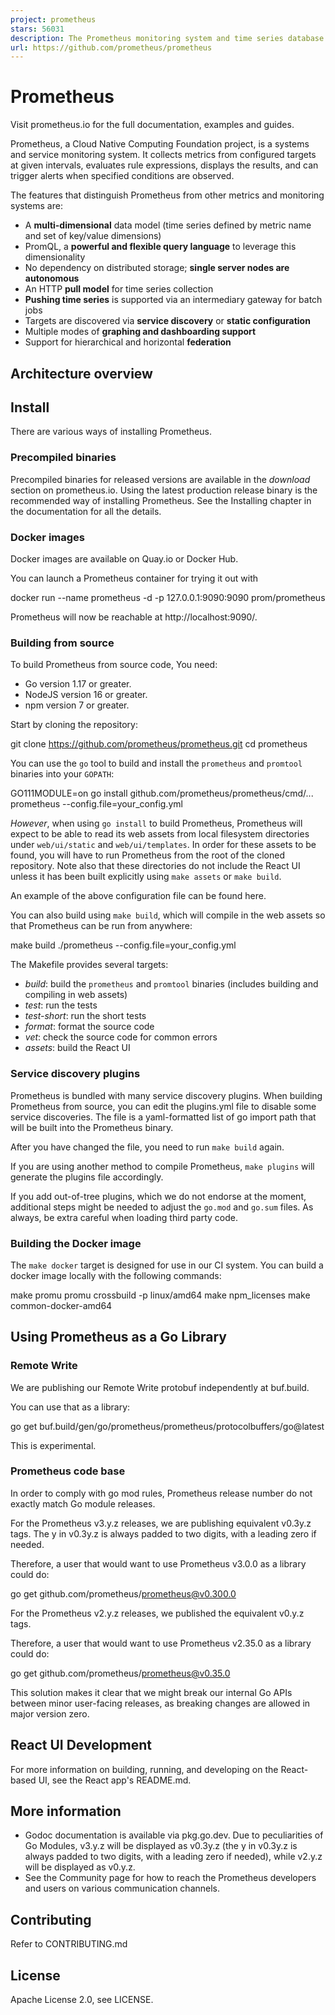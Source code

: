 ```yaml
---
project: prometheus
stars: 56031
description: The Prometheus monitoring system and time series database.
url: https://github.com/prometheus/prometheus
---
```


  
Prometheus
=============

Visit prometheus.io for the full documentation, examples and guides.

Prometheus, a Cloud Native Computing Foundation project, is a systems and service monitoring system. It collects metrics from configured targets at given intervals, evaluates rule expressions, displays the results, and can trigger alerts when specified conditions are observed.

The features that distinguish Prometheus from other metrics and monitoring systems are:

-   A **multi-dimensional** data model (time series defined by metric name and set of key/value dimensions)
-   PromQL, a **powerful and flexible query language** to leverage this dimensionality
-   No dependency on distributed storage; **single server nodes are autonomous**
-   An HTTP **pull model** for time series collection
-   **Pushing time series** is supported via an intermediary gateway for batch jobs
-   Targets are discovered via **service discovery** or **static configuration**
-   Multiple modes of **graphing and dashboarding support**
-   Support for hierarchical and horizontal **federation**

Architecture overview
---------------------

Install
-------

There are various ways of installing Prometheus.

### Precompiled binaries

Precompiled binaries for released versions are available in the _download_ section on prometheus.io. Using the latest production release binary is the recommended way of installing Prometheus. See the Installing chapter in the documentation for all the details.

### Docker images

Docker images are available on Quay.io or Docker Hub.

You can launch a Prometheus container for trying it out with

docker run --name prometheus -d -p 127.0.0.1:9090:9090 prom/prometheus

Prometheus will now be reachable at http://localhost:9090/.

### Building from source

To build Prometheus from source code, You need:

-   Go version 1.17 or greater.
-   NodeJS version 16 or greater.
-   npm version 7 or greater.

Start by cloning the repository:

git clone https://github.com/prometheus/prometheus.git
cd prometheus

You can use the `go` tool to build and install the `prometheus` and `promtool` binaries into your `GOPATH`:

GO111MODULE=on go install github.com/prometheus/prometheus/cmd/...
prometheus --config.file=your\_config.yml

_However_, when using `go install` to build Prometheus, Prometheus will expect to be able to read its web assets from local filesystem directories under `web/ui/static` and `web/ui/templates`. In order for these assets to be found, you will have to run Prometheus from the root of the cloned repository. Note also that these directories do not include the React UI unless it has been built explicitly using `make assets` or `make build`.

An example of the above configuration file can be found here.

You can also build using `make build`, which will compile in the web assets so that Prometheus can be run from anywhere:

make build
./prometheus --config.file=your\_config.yml

The Makefile provides several targets:

-   _build_: build the `prometheus` and `promtool` binaries (includes building and compiling in web assets)
-   _test_: run the tests
-   _test-short_: run the short tests
-   _format_: format the source code
-   _vet_: check the source code for common errors
-   _assets_: build the React UI

### Service discovery plugins

Prometheus is bundled with many service discovery plugins. When building Prometheus from source, you can edit the plugins.yml file to disable some service discoveries. The file is a yaml-formatted list of go import path that will be built into the Prometheus binary.

After you have changed the file, you need to run `make build` again.

If you are using another method to compile Prometheus, `make plugins` will generate the plugins file accordingly.

If you add out-of-tree plugins, which we do not endorse at the moment, additional steps might be needed to adjust the `go.mod` and `go.sum` files. As always, be extra careful when loading third party code.

### Building the Docker image

The `make docker` target is designed for use in our CI system. You can build a docker image locally with the following commands:

make promu
promu crossbuild -p linux/amd64
make npm\_licenses
make common-docker-amd64

Using Prometheus as a Go Library
--------------------------------

### Remote Write

We are publishing our Remote Write protobuf independently at buf.build.

You can use that as a library:

go get buf.build/gen/go/prometheus/prometheus/protocolbuffers/go@latest

This is experimental.

### Prometheus code base

In order to comply with go mod rules, Prometheus release number do not exactly match Go module releases.

For the Prometheus v3.y.z releases, we are publishing equivalent v0.3y.z tags. The y in v0.3y.z is always padded to two digits, with a leading zero if needed.

Therefore, a user that would want to use Prometheus v3.0.0 as a library could do:

go get github.com/prometheus/prometheus@v0.300.0

For the Prometheus v2.y.z releases, we published the equivalent v0.y.z tags.

Therefore, a user that would want to use Prometheus v2.35.0 as a library could do:

go get github.com/prometheus/prometheus@v0.35.0

This solution makes it clear that we might break our internal Go APIs between minor user-facing releases, as breaking changes are allowed in major version zero.

React UI Development
--------------------

For more information on building, running, and developing on the React-based UI, see the React app's README.md.

More information
----------------

-   Godoc documentation is available via pkg.go.dev. Due to peculiarities of Go Modules, v3.y.z will be displayed as v0.3y.z (the y in v0.3y.z is always padded to two digits, with a leading zero if needed), while v2.y.z will be displayed as v0.y.z.
-   See the Community page for how to reach the Prometheus developers and users on various communication channels.

Contributing
------------

Refer to CONTRIBUTING.md

License
-------

Apache License 2.0, see LICENSE.
